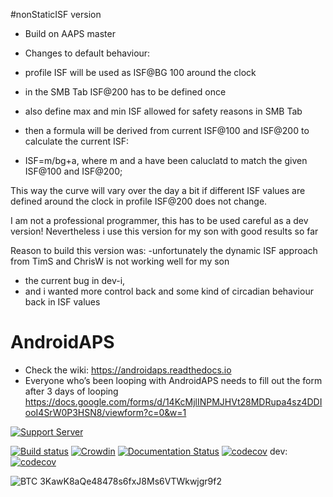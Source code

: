#nonStaticISF version

- Build on AAPS master

- Changes to default behaviour:

- profile ISF will be used as ISF@BG 100 around the clock
- in the SMB Tab ISF@200 has to be defined once
- also define max and min ISF allowed for safety reasons in SMB Tab
- then a formula will be derived from current ISF@100 and ISF@200 to calculate the current ISF:
- ISF=m/bg+a, where m and a have been caluclatd to match the given ISF@100 and ISF@200;


This way the curve will vary over the day a bit if different ISF values are defined around the clock in profile
ISF@200 does not change.

I am not a professional programmer, this has to be used careful as a dev version!
Nevertheless i use this version for my son with good results so far

Reason to build this version was:
-unfortunately the dynamic ISF approach from TimS and ChrisW is not working well for my son
- the current bug in dev-i,
- and i wanted more control back and some kind of circadian behaviour back in ISF values





# AndroidAPS

* Check the wiki: https://androidaps.readthedocs.io
*  Everyone who’s been looping with AndroidAPS needs to fill out the form after 3 days of looping  https://docs.google.com/forms/d/14KcMjlINPMJHVt28MDRupa4sz4DDIooI4SrW0P3HSN8/viewform?c=0&w=1

[![Support Server](https://img.shields.io/discord/629952586895851530.svg?label=Discord&logo=Discord&colorB=7289da&style=for-the-badge)](https://discord.gg/4fQUWHZ4Mw)

[![Build status](https://travis-ci.org/nightscout/AndroidAPS.svg?branch=master)](https://travis-ci.org/nightscout/AndroidAPS)
[![Crowdin](https://d322cqt584bo4o.cloudfront.net/androidaps/localized.svg)](https://translations.androidaps.org/project/androidaps)
[![Documentation Status](https://readthedocs.org/projects/androidaps/badge/?version=latest)](https://androidaps.readthedocs.io/en/latest/?badge=latest)
[![codecov](https://codecov.io/gh/MilosKozak/AndroidAPS/branch/master/graph/badge.svg)](https://codecov.io/gh/MilosKozak/AndroidAPS)
dev: [![codecov](https://codecov.io/gh/MilosKozak/AndroidAPS/branch/dev/graph/badge.svg)](https://codecov.io/gh/MilosKozak/AndroidAPS)


![BTC](https://bitit.io/assets/coins/icon-btc-1e5a37bc0eb730ac83130d7aa859052bd4b53ac3f86f99966627801f7b0410be.svg) 3KawK8aQe48478s6fxJ8Ms6VTWkwjgr9f2
